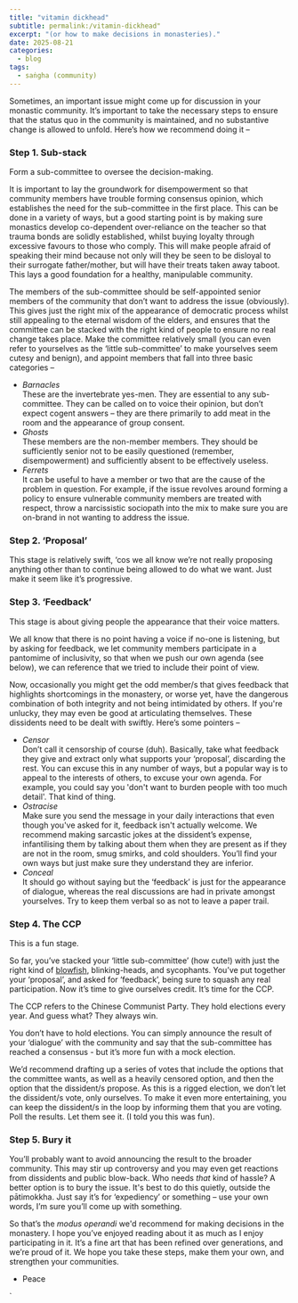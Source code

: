 ```yaml
--- 
title: "vitamin dickhead"
subtitle: permalink:/vitamin-dickhead" 
excerpt: "(or how to make decisions in monasteries)."
date: 2025-08-21
categories:
  - blog
tags: 
  - saṅgha (community)
--- 
```


Sometimes, an important issue might come up for discussion in your monastic community. It’s important to take the necessary steps to ensure that the status quo in the community is maintained, and no substantive change is allowed to unfold. Here’s how we recommend doing it –

### Step 1. Sub-stack 

Form a sub-committee to oversee the decision-making. 

It is important to lay the groundwork for disempowerment so that community members have trouble forming consensus opinion, which establishes the need for the sub-committee in the first place. This can be done in a variety of ways, but a good starting point is by making sure monastics develop co-dependent over-reliance on the teacher so that trauma bonds are solidly established, whilst buying loyalty through excessive favours to those who comply. This will make people afraid of speaking their mind because not only will they be seen to be disloyal to their surrogate father/mother, but will have their treats taken away taboot. This lays a good foundation for a healthy, manipulable community. 

The members of the sub-committee should be self-appointed senior members of the community that don’t want to address the issue (obviously). This gives just the right mix of the appearance of democratic process whilst still appealing to the eternal wisdom of the elders, and ensures that the committee can be stacked with the right kind of people to ensure no real change takes place. Make the committee relatively small (you can even refer to yourselves as the ‘little sub-committee’ to make yourselves seem cutesy and benign), and appoint members that fall into three basic categories – 

- *Barnacles*  
These are the invertebrate yes-men. They are essential to any sub-committee. They can be called on to voice their opinion, but don’t expect cogent answers – they are there primarily to add meat in the room and the appearance of group consent. 
- *Ghosts*  
These members are the non-member members. They should be sufficiently senior not to be easily questioned (remember, disempowerment) and sufficiently absent to be effectively useless. 
- *Ferrets*  
It can be useful to have a member or two that are the cause of the problem in question. For example, if the issue revolves around forming a policy to ensure vulnerable community members are treated with respect, throw a narcissistic sociopath into the mix to make sure you are on-brand in not wanting to address the issue. 


### Step 2. ‘Proposal’

This stage is relatively swift, ‘cos we all know we’re not really proposing anything other than to continue being allowed to do what we want. Just make it seem like it’s progressive. 

### Step 3. ‘Feedback’

This stage is about giving people the appearance that their voice matters. 

We all know that there is no point having a voice if no-one is listening, but by asking for feedback, we let community members participate in a pantomime of inclusivity, so that when we push our own agenda (see below), we can reference that we tried to include their point of view. 

Now, occasionally you might get the odd member/s that gives feedback that highlights shortcomings in the monastery, or worse yet, have the dangerous combination of both integrity and not being intimidated by others. If you're unlucky, they may even be good at articulating themselves. These dissidents need to be dealt with swiftly. Here’s some pointers – 

- *Censor*  
Don’t call it censorship of course (duh). Basically, take what feedback they give and extract only what supports your ‘proposal’, discarding the rest. You can excuse this in any number of ways, but a popular way is to appeal to the interests of others, to excuse your own agenda. For example, you could say you 'don't want to burden people with too much detail'. That kind of thing. 
- *Ostracise*  
Make sure you send the message in your daily interactions that even though you've asked for it, feedback isn't actually welcome. We recommend making sarcastic jokes at the dissident’s expense, infantilising them by talking about them when they are present as if they are not in the room, smug smirks, and cold shoulders. You’ll find your own ways but just make sure they understand they are inferior.  
- *Conceal*  
It should go without saying but the ‘feedback’ is just for the appearance of dialogue, whereas the real discussions are had in private amongst yourselves. Try to keep them verbal so as not to leave a paper trail. 

### Step 4. The CCP

This is a fun stage. 

So far, you’ve stacked your ‘little sub-committee’ (how cute!) with just the right kind of [blowfish](https://kimbilaontoast.github.io/blowfish), blinking-heads, and sycophants. You’ve put together your ‘proposal’, and asked for ‘feedback’, being sure to squash any real participation. Now it’s time to give ourselves credit. It’s time for the CCP. 

The CCP refers to the Chinese Communist Party. They hold elections every year. And guess what? They always win. 

You don’t have to hold elections. You can simply announce the result of your ‘dialogue’ with the community and say that the sub-committee has reached a consensus - but it’s more fun with a mock election. 

We’d recommend drafting up a series of votes that include the options that the committee wants, as well as a heavily censored option, and then the option that the dissident/s propose. As this is a rigged election, we don’t let the dissident/s vote, only ourselves. To make it even more entertaining, you can keep the dissident/s in the loop by informing them that you are voting. Poll the results. Let them see it. (I told you this was fun). 

### Step 5. Bury it

You’ll probably want to avoid announcing the result to the broader community. This may stir up controversy and you may even get reactions from dissidents and public blow-back. Who needs *that* kind of hassle? A better option is to bury the issue. It's best to do this quietly, outside the pātimokkha. Just say it’s for ‘expediency’ or something – use your own words, I’m sure you’ll come up with something. 

So that’s the *modus operandi* we'd recommend for making decisions in the monastery. I hope you’ve enjoyed reading about it as much as I enjoy participating in it. It’s a fine art that has been refined over generations, and we’re proud of it. We hope you take these steps, make them your own, and strengthen your communities. 

- Peace 



`
